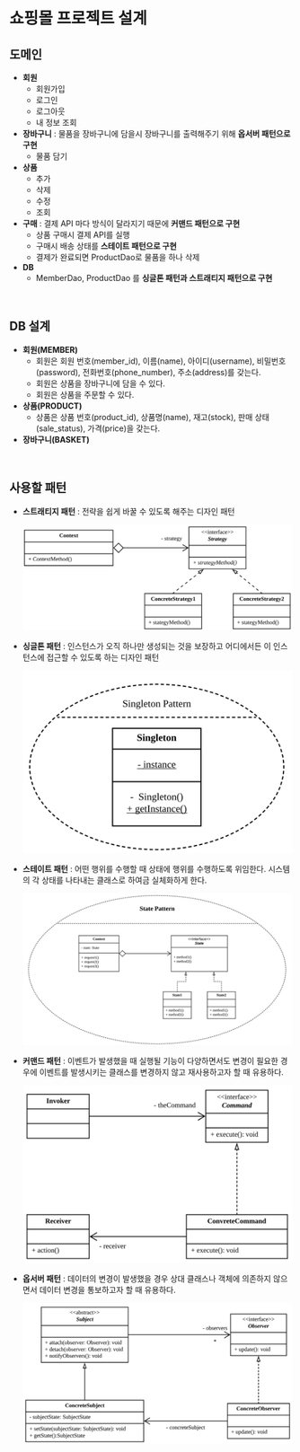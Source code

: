# 쇼핑몰 프로젝트 설계

## 도메인

* **회원**
  * 회원가입
  * 로그인
  * 로그아웃
  * 내 정보 조회
* **장바구니** : 물품을 장바구니에 담을시 장바구니를 출력해주기 위해 **옵서버 패턴으로 구현**
  * 물품 담기
* **상품**
  * 추가
  * 삭제
  * 수정
  * 조회
* **구매** : 결제 API 마다 방식이 달라지기 때문에 **커맨드 패턴으로 구현**
  * 상품 구매시 결제 API를 실행
  * 구매시 배송 상태를 **스테이트 패턴으로 구현**
  * 결제가 완료되면 ProductDao로 물품을 하나 삭제
* **DB**
  * MemberDao, ProductDao 를 **싱글톤 패턴과 스트래티지 패턴으로 구현**

<br>

## DB 설계

* **회원(MEMBER)**
  * 회원은 회원 번호(member_id), 이름(name), 아이디(username), 비밀번호(password), 전화번호(phone_number), 주소(address)를 갖는다.
  * 회원은 상품을 장바구니에 담을 수 있다.
  * 회원은 상품을 주문할 수 있다.
* **상품(PRODUCT)**
  * 상품은 상품 번호(product_id), 상품명(name), 재고(stock), 판매 상태(sale_status), 가격(price)을 갖는다.
* **장바구니(BASKET)**

<br>

## 사용할 패턴

* **스트래티지 패턴** : 전략을 쉽게 바꿀 수 있도록 해주는 디자인 패턴

  <img src="https://github.com/LeeSM0518/design-pattern/raw/master/capture/%EC%8A%A4%ED%81%AC%EB%A6%B0%EC%83%B7%202019-08-14%20%EC%98%A4%ED%9B%84%2010.53.11.png">

* **싱글톤 패턴** : 인스턴스가 오직 하나만 생성되는 것을 보장하고 어디에서든 이 인스턴스에 접근할 수 있도록 하는 디자인 패턴

  <img src="https://github.com/LeeSM0518/design-pattern/raw/master/capture/%EC%8A%A4%ED%81%AC%EB%A6%B0%EC%83%B7%202019-09-02%20%EC%98%A4%EC%A0%84%2010.19.30.png">

* **스테이트 패턴** : 어떤 행위를 수행할 때 상태에 행위를 수행하도록 위임한다. 시스템의 각 상태를 나타내는 클래스로 하여금 실체화하게 한다.

  <img src="https://github.com/LeeSM0518/design-pattern/raw/master/capture/%EC%8A%A4%ED%81%AC%EB%A6%B0%EC%83%B7%202019-09-05%20%EC%98%A4%ED%9B%84%206.49.52.png">

* **커맨드 패턴** : 이벤트가 발생했을 때 실행될 기능이 다양하면서도 변경이 필요한 경우에 이벤트를 발생시키는 클래스를 변경하지 않고 재사용하고자 할 때 유용하다.

  <img src="https://github.com/LeeSM0518/design-pattern/raw/master/capture/%EC%8A%A4%ED%81%AC%EB%A6%B0%EC%83%B7%202019-09-18%20%EC%98%A4%ED%9B%84%203.14.12.png">

* **옵서버 패턴** : 데이터의 변경이 발생했을 경우 상대 클래스나 객체에 의존하지 않으면서 데이터 변경을 통보하고자 할 때 유용하다.

  <img src="https://github.com/LeeSM0518/design-pattern/raw/master/capture/%EC%8A%A4%ED%81%AC%EB%A6%B0%EC%83%B7%202019-09-23%20%EC%98%A4%ED%9B%84%206.03.22.png">